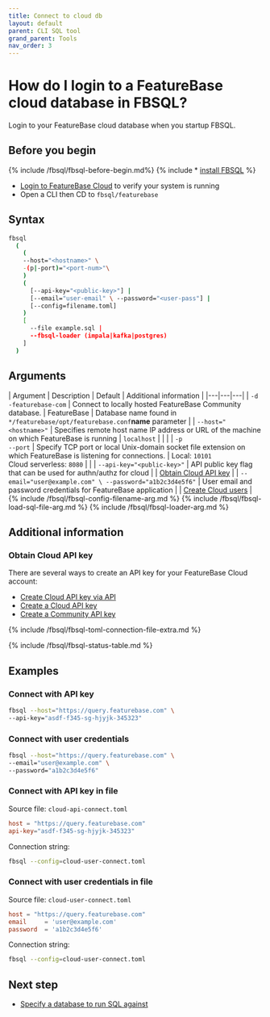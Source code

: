 ```yaml
---
title: Connect to cloud db
layout: default
parent: CLI SQL tool
grand_parent: Tools
nav_order: 3
---
```


# How do I login to a FeatureBase cloud database in FBSQL?

Login to your FeatureBase cloud database when you startup FBSQL.

## Before you begin

{% include /fbsql/fbsql-before-begin.md%}
{% include * [install FBSQL](/docs/tools/fbsql/fbsql-install) %}
* [Login to FeatureBase Cloud](/docs/cloud/cloud-login) to verify your system is running
* Open a CLI then CD to `fbsql/featurebase`

## Syntax

```sh
fbsql
  (
    (
    --host="<hostname>" \
    -(p|-port)="<port-num>"\
    )
    (
      [--api-key="<public-key>"] |
      [--email="user-email" \ --password="<user-pass"] |
      [--config=filename.toml]
    )
    [
      --file example.sql |
      --fbsql-loader (impala|kafka|postgres)
    ]
  )
```

## Arguments

| Argument | Description | Default | Additional information |
|---|---|---|
| `-d`<br/>`-featurebase-com` | Connect to locally hosted FeatureBase Community database. | FeatureBase | Database name found in `*/featurebase/opt/featurebase.conf`**name** parameter |
| `--host="<hostname>"` | Specifies remote host name IP address or URL of the machine on which FeatureBase is running | `localhost` |  | |
| `-p`<br>`--port` | Specify TCP port or local Unix-domain socket file extension on which FeatureBase is listening for connections. | Local: `10101`<br/>Cloud serverless: `8080` |  |
| `--api-key="<public-key>"` | API public key flag that can be used for authn/authz for cloud |  | [Obtain Cloud API key](#obtain-cloud-api-key-additional) |
| `--email="user@example.com" \ --password="a1b2c3d4e5f6"` | User email and password credentials for FeatureBase application |  | [Create Cloud users](/docs/cloud/cloud-users/cloud-users-manage)
 |
{% include /fbsql/fbsql-config-filename-arg.md %}
{% include /fbsql/fbsql-load-sql-file-arg.md %}
{% include /fbsql/fbsql-loader-arg.md %}

## Additional information

### Obtain Cloud API key

There are several ways to create an API key for your FeatureBase Cloud account:

* [Create Cloud API key via API](https://api-docs-featurebase-cloud.redoc.ly/latest#operation/postKey)
* [Create a Cloud API key](/docs/cloud/cloud-auth/cloud-auth-manage)
* [Create a Community API key](/docs/community/com-auth/com-auth-key)

{% include /fbsql/fbsql-toml-connection-file-extra.md %}

{% include /fbsql/fbsql-status-table.md %}

## Examples

### Connect with API key

```sh
fbsql --host="https://query.featurebase.com" \
--api-key="asdf-f345-sg-hjyjk-345323"
```

### Connect with user credentials

```sh
fbsql --host="https://query.featurebase.com" \
--email="user@example.com" \
--password="a1b2c3d4e5f6"
```

### Connect with API key in file

Source file: `cloud-api-connect.toml`
```toml
host = "https://query.featurebase.com"
api-key="asdf-f345-sg-hjyjk-345323"
```
Connection string:
```sh
fbsql --config=cloud-user-connect.toml
```

### Connect with user credentials in file

Source file: `cloud-user-connect.toml`
```toml
host = "https://query.featurebase.com"
email     = 'user@example.com'
password  = 'a1b2c3d4e5f6'
```
Connection string:
```sh
fbsql --config=cloud-user-connect.toml
```

## Next step

* [Specify a database to run SQL against](/docs/tools/fbsql/fbsql-running-sql)
